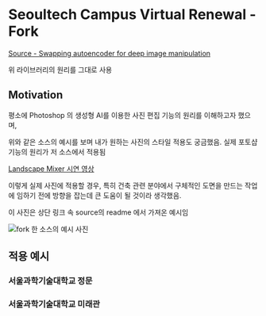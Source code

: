 # Seoultech Campus Virtual Renewal - Fork

[Source - Swapping autoencoder for deep image manipulation](https://github.com/taesungp/swapping-autoencoder-pytorch)

위 라이브러리의 원리를 그대로 사용

## Motivation

평소에 Photoshop 의 생성형 AI를 이용한 사진 편집 기능의 원리를 이해하고자 했으며, 

위와 같은 소스의 예시를 보며 내가 원하는 사진의 스타일 적용도 궁금했음. 실제 포토샵 기능의 원리가 저 소스에서 적용됨

[Landscape Mixer 시연 영상](https://youtu.be/gsE3cLg8imI?si=2LGoziQu0ec0BtU9)


이렇게 실제 사진에 적용할 경우, 특히 건축 관련 분야에서 구체적인 도면을 만드는 작업에 임하기 전에 방향을 잡는데 큰 도움이 될 것이라 생각했음.

이 사진은 상단 링크 속 source의 readme 에서 가져온 예시임

![fork 한 소스의 예시 사진](https://camo.githubusercontent.com/67b4e0399bc4c2f2b51077db7391fbc6842750eb825e49b6005e111a5d6c7bdc/68747470733a2f2f74616573756e672e6d652f5377617070696e674175746f656e636f6465722f696e6465785f66696c65732f6368757263685f7374796c655f73776170732e676966)

## 적용 예시

### 서울과학기술대학교 정문

### 서울과학기술대학교 미래관

### 